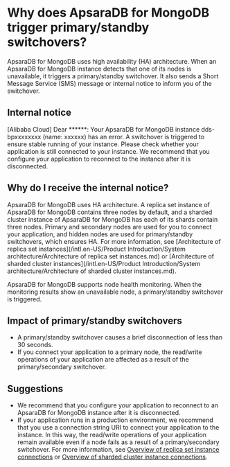 # Why does ApsaraDB for MongoDB trigger primary/standby switchovers?

ApsaraDB for MongoDB uses high availability \(HA\) architecture. When an ApsaraDB for MongoDB instance detects that one of its nodes is unavailable, it triggers a primary/standby switchover. It also sends a Short Message Service \(SMS\) message or internal notice to inform you of the switchover.

## Internal notice

\[Alibaba Cloud\] Dear \*\*\*\*\*\*: Your ApsaraDB for MongoDB instance dds-bpxxxxxxxx \(name: xxxxxx\) has an error. A switchover is triggered to ensure stable running of your instance. Please check whether your application is still connected to your instance. We recommend that you configure your application to reconnect to the instance after it is disconnected.

## Why do I receive the internal notice?

ApsaraDB for MongoDB uses HA architecture. A replica set instance of ApsaraDB for MongoDB contains three nodes by default, and a sharded cluster instance of ApsaraDB for MongoDB has each of its shards contain three nodes. Primary and secondary nodes are used for you to connect your application, and hidden nodes are used for primary/standby switchovers, which ensures HA. For more information, see [Architecture of replica set instances](/intl.en-US/Product Introduction/System architecture/Architecture of replica set instances.md) or [Architecture of sharded cluster instances](/intl.en-US/Product Introduction/System architecture/Architecture of sharded cluster instances.md).

ApsaraDB for MongoDB supports node health monitoring. When the monitoring results show an unavailable node, a primary/standby switchover is triggered.

## Impact of primary/standby switchovers

-   A primary/standby switchover causes a brief disconnection of less than 30 seconds.
-   If you connect your application to a primary node, the read/write operations of your application are affected as a result of the primary/secondary switchover.

## Suggestions

-   We recommend that you configure your application to reconnect to an ApsaraDB for MongoDB instance after it is disconnected.
-   If your application runs in a production environment, we recommend that you use a connection string URI to connect your application to the instance. In this way, the read/write operations of your application remain available even if a node fails as a result of a primary/secondary switchover. For more information, see [Overview of replica set instance connections]() or [Overview of sharded cluster instance connections]().

